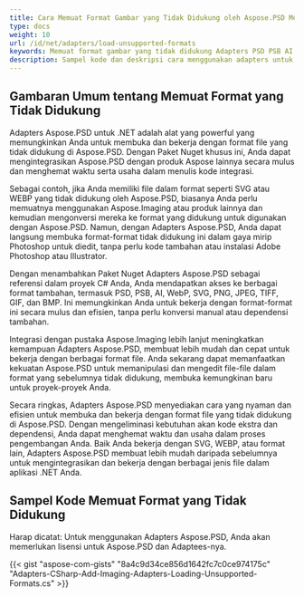 ```yaml
---
title: Cara Memuat Format Gambar yang Tidak Didukung oleh Aspose.PSD Menggunakan Adapters Resmi
type: docs
weight: 10
url: /id/net/adapters/load-unsupported-formats
keywords: Memuat format gambar yang tidak didukung Adapters PSD PSB AI WebP SVG PNG JPEG TIFF GIF BMP
description: Sampel kode dan deskripsi cara menggunakan adapters untuk memuat format yang tidak didukung oleh Aspose.PSD
---
```


## Gambaran Umum tentang Memuat Format yang Tidak Didukung

Adapters Aspose.PSD untuk .NET adalah alat yang powerful yang memungkinkan Anda untuk membuka dan bekerja dengan format file yang tidak didukung di Aspose.PSD. Dengan Paket Nuget khusus ini, Anda dapat mengintegrasikan Aspose.PSD dengan produk Aspose lainnya secara mulus dan menghemat waktu serta usaha dalam menulis kode integrasi.

Sebagai contoh, jika Anda memiliki file dalam format seperti SVG atau WEBP yang tidak didukung oleh Aspose.PSD, biasanya Anda perlu memuatnya menggunakan Aspose.Imaging atau produk lainnya dan kemudian mengonversi mereka ke format yang didukung untuk digunakan dengan Aspose.PSD. Namun, dengan Adapters Aspose.PSD, Anda dapat langsung membuka format-format tidak didukung ini dalam gaya mirip Photoshop untuk diedit, tanpa perlu kode tambahan atau instalasi Adobe Photoshop atau Illustrator.

Dengan menambahkan Paket Nuget Adapters Aspose.PSD sebagai referensi dalam proyek C# Anda, Anda mendapatkan akses ke berbagai format tambahan, termasuk PSD, PSB, AI, WebP, SVG, PNG, JPEG, TIFF, GIF, dan BMP. Ini memungkinkan Anda untuk bekerja dengan format-format ini secara mulus dan efisien, tanpa perlu konversi manual atau dependensi tambahan.

Integrasi dengan pustaka Aspose.Imaging lebih lanjut meningkatkan kemampuan Adapters Aspose.PSD, membuat lebih mudah dan cepat untuk bekerja dengan berbagai format file. Anda sekarang dapat memanfaatkan kekuatan Aspose.PSD untuk memanipulasi dan mengedit file-file dalam format yang sebelumnya tidak didukung, membuka kemungkinan baru untuk proyek-proyek Anda.

Secara ringkas, Adapters Aspose.PSD menyediakan cara yang nyaman dan efisien untuk membuka dan bekerja dengan format file yang tidak didukung di Aspose.PSD. Dengan mengeliminasi kebutuhan akan kode ekstra dan dependensi, Anda dapat menghemat waktu dan usaha dalam proses pengembangan Anda. Baik Anda bekerja dengan SVG, WEBP, atau format lain, Adapters Aspose.PSD membuat lebih mudah daripada sebelumnya untuk mengintegrasikan dan bekerja dengan berbagai jenis file dalam aplikasi .NET Anda.

## Sampel Kode Memuat Format yang Tidak Didukung

Harap dicatat: Untuk menggunakan Adapters Aspose.PSD, Anda akan memerlukan lisensi untuk Aspose.PSD dan Adaptees-nya.

{{< gist "aspose-com-gists" "8a4c9d34ce856d1642fc7c0ce974175c" "Adapters-CSharp-Add-Imaging-Adapters-Loading-Unsupported-Formats.cs" >}}
